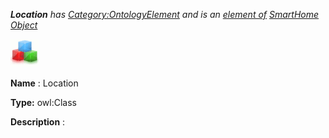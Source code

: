 ___Location__ 
 has
 [Category:OntologyElement](../../Category/OntologyElement "Category:OntologyElement") 
 and is an
 [element of](../../Property/ElementOf "Property:ElementOf") 
[SmartHome Object](../../Submissions/SmartHome_Object "Submissions:SmartHome Object")_




  





[![Class](../public/images/thumb/2/27/Class.gif/45px-Class.gif)](../../Image/Class.gif "Class")


__Name__ 
 : Location
 



__Type:__ 
 owl:Class
 



__Description__ 
 :